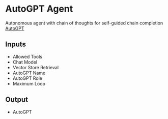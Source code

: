 # AutoGPT Agent
Autonomous agent with chain of thoughts for self-guided chain completion <br>
[AutoGPT](https://agpt.co/)
## Inputs
- Allowed Tools
- Chat Model
- Vector Store Retrieval
- AutoGPT Name
- AutoGPT Role
- Maximum Loop
## Output
- AutoGPT
